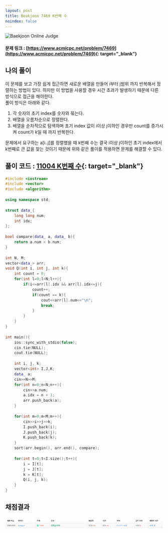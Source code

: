 ```yaml
---
layout: post
title: Beakjoon 7469 K번째 수
noindex: false
---
```


![Baekjoon Online Judge](https://onlinejudgeimages.s3-ap-northeast-1.amazonaws.com/images/boj-og-1200.png)

#### 문제 링크 : [https://www.acmicpc.net/problem/7469](https://www.acmicpc.net/problem/7469){: target="_blank"}


## 나의 풀이
이 문제를 보고 가장 쉽게 접근하면 새로운 배열을 만들어 i부터 j범위 까지 반복해서 정렬하는 방법이 있다. 하지만 이 방법을 사용할 경우 시간 초과가 발생하기 때문에 다른 방식으로 접근을 해야한다.           
풀이 방식은 아래와 같다.
1. 각 숫자의 초기 index를 숫자와 묶는다.
2. 배열을 오름차순으로 정렬한다.
3. 배열을 순차적으로 탐색하며 초기 index 값이 i이상 j이하인 경우만 count를 증가시켜 count가 k일 때 까지 반복한다.

문제에서 요구하는 a[i..j]를 정렬했을 때 k번째 수는 결국 i이상 j이하인 초기 index에서 k번째로 큰 값을 찾는 것이기 때문에 위와 같은 풀이를 적용하면 문제를 해결할 수 있다.


## 풀이 코드 : [11004 K번째 수](https://github.com/sun-pyo/algorithm/blob/main/Beakjoon/7469.cpp){: target="_blank"}

```c++
#include <iostream>
#include <vector>
#include <algorithm>

using namespace std;

struct data_{
    long long num;
    int idx;
};

bool compare(data_ a, data_ b){
    return a.num < b.num;
}

int N, M;
vector<data_> arr;
void Q(int i, int j, int k){
    int count = 0;
    for(int l=0;l<N;l++){
        if(i<=arr[l].idx && arr[l].idx<=j){
            count++;
            if(count == k){
                cout<<arr[l].num<<"\n";
                break;
            }
        }
    }
}

int main(){
    ios::sync_with_stdio(false);
    cin.tie(NULL);
    cout.tie(NULL);

    int i, j, k;
    vector<int> I,J,K;
    data_ a;
    cin>>N>>M;
    for(int n=0;n<N;n++){
        cin>>a.num;
        a.idx = n + 1;
        arr.push_back(a);
    }

    for(int m=0;m<M;m++){
        cin>>i>>j>>k;
        I.push_back(i);
        J.push_back(j);
        K.push_back(k);
    }
    sort(arr.begin(), arr.end(), compare);

    for(int t=0;t<I.size();t++){
        i = I[t];
        j = J[t];
        k = K[t];
        Q(i, j, k);
    }
}
```


## 채점결과
![49993](\algorithm\img\beakjoon_7469.PNG)